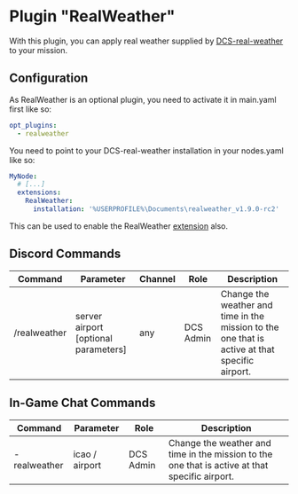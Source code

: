 # Plugin "RealWeather"
With this plugin, you can apply real weather supplied by [DCS-real-weather](https://github.com/evogelsa/DCS-real-weather)
to your mission.

## Configuration
As RealWeather is an optional plugin, you need to activate it in main.yaml first like so:
```yaml
opt_plugins:
  - realweather
```

You need to point to your DCS-real-weather installation in your nodes.yaml like so:
```yaml
MyNode:
  # [...]
  extensions:
    RealWeather:
      installation: '%USERPROFILE%\Documents\realweather_v1.9.0-rc2'
```
This can be used to enable the RealWeather [extension](../../extensions/README.md) also.

## Discord Commands
| Command         | Parameter                            | Channel | Role       | Description                                                                                    |
|-----------------|--------------------------------------|---------|------------|------------------------------------------------------------------------------------------------|
| /realweather    | server airport [optional parameters] | any     | DCS Admin  | Change the weather and time in the mission to the one that is active at that specific airport. |

## In-Game Chat Commands
| Command      | Parameter      | Role      | Description                                                                                     |
|--------------|----------------|-----------|-------------------------------------------------------------------------------------------------|
| -realweather | icao / airport | DCS Admin | Change the weather and time in the mission to the one that is active at that specific airport.  |
